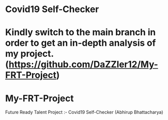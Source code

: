 # Covid19 Self-Checker
# Kindly switch to the main branch in order to get an in-depth analysis of my project. (https://github.com/DaZZler12/My-FRT-Project)
# My-FRT-Project
 Future Ready Talent Project :- Covid19 Self-Checker (Abhirup Bhattacharya)
